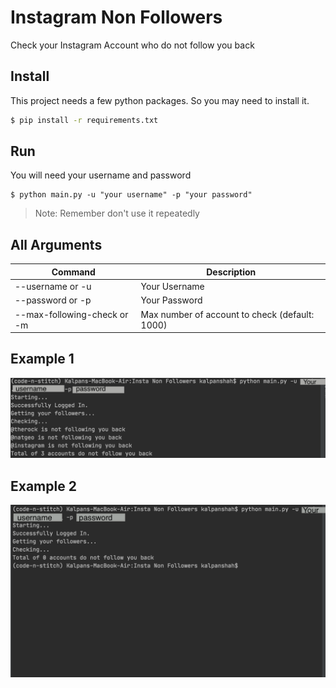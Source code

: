 # Instagram Non Followers

Check your Instagram Account who do not follow you back


## Install

This project needs a few python packages. So you may need
to install it.


```sh
$ pip install -r requirements.txt
```

## Run


You will need your username and password 

```
$ python main.py -u "your username" -p "your password"
```
> Note: Remember don't use it repeatedly 

## All Arguments
Command | Description
------------ | -------------
--username or -u | Your Username
--password or -p | Your Password
--max-following-check or -m | Max number of account to check (default: 1000)




## Example 1

<img src="ScreenShots/screenshot1.png" alt="drawing" width="1403"/>

## Example 2
<img src="ScreenShots/screenshot2.png" alt="drawing" width="1404"/>


